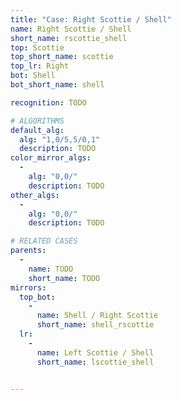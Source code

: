 ```yaml
---
title: "Case: Right Scottie / Shell"
name: Right Scottie / Shell
short_name: rscottie_shell
top: Scottie
top_short_name: scottie
top_lr: Right
bot: Shell
bot_short_name: shell

recognition: TODO

# ALGORITHMS
default_alg:
  alg: "1,0/5,5/0,1"
  description: TODO
color_mirror_algs:
  -
    alg: "0,0/"
    description: TODO
other_algs:
  -
    alg: "0,0/"
    description: TODO

# RELATED CASES
parents:
  -
    name: TODO
    short_name: TODO
mirrors:
  top_bot:
    -
      name: Shell / Right Scottie
      short_name: shell_rscottie
  lr:
    -
      name: Left Scottie / Shell
      short_name: lscottie_shell


---
```


